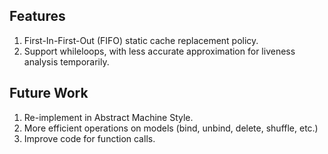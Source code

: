 ## Features

1. First-In-First-Out (FIFO) static cache replacement policy.
2. Support whileloops, with less accurate approximation for liveness analysis temporarily.


## Future Work

1. Re-implement in Abstract Machine Style.
2. More efficient operations on models (bind, unbind, delete, shuffle, etc.)
3. Improve code for function calls.
